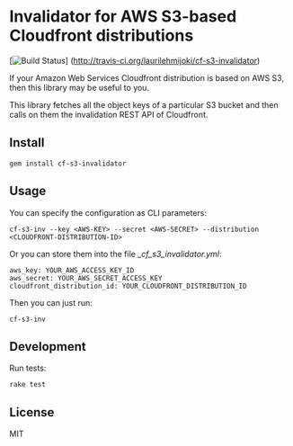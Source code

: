 # Invalidator for AWS S3-based Cloudfront distributions

[![Build Status](https://secure.travis-ci.org/laurilehmijoki/cf-s3-invalidator.png)]
(http://travis-ci.org/laurilehmijoki/cf-s3-invalidator)

If your Amazon Web Services Cloudfront distribution is based on AWS S3, then
this library may be useful to you.

This library fetches all the object keys of a particular S3 bucket and then
calls on them the invalidation REST API of Cloudfront.

## Install

`gem install cf-s3-invalidator`

## Usage

You can specify the configuration as CLI parameters:

`cf-s3-inv --key <AWS-KEY> --secret <AWS-SECRET> --distribution <CLOUDFRONT-DISTRIBUTION-ID>`

Or you can store them into the file *_cf_s3_invalidator.yml*:

    aws_key: YOUR_AWS_ACCESS_KEY_ID
    aws_secret: YOUR_AWS_SECRET_ACCESS_KEY
    cloudfront_distribution_id: YOUR_CLOUDFRONT_DISTRIBUTION_ID

Then you can just run:

`cf-s3-inv`

## Development

Run tests:

`rake test`

## License

MIT
